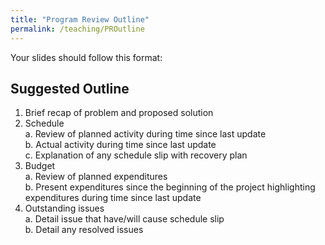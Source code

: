 ```yaml
---
title: "Program Review Outline"
permalink: /teaching/PROutline
---
```


Your slides should follow this format:

## Suggested Outline  
1. Brief recap of problem and proposed solution  
2. Schedule  
  a. Review of planned activity during time since last update  
  b. Actual activity during time since last update  
  c. Explanation of any schedule slip with recovery plan  
3. Budget  
  a. Review of planned expenditures  
  b. Present expenditures since the beginning of the project highlighting expenditures during time since last update  
4.  Outstanding issues  
  a. Detail issue that have/will cause schedule slip  
  b. Detail any resolved issues  

